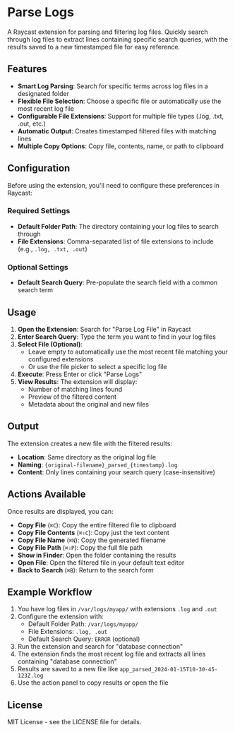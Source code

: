 # Parse Logs

A Raycast extension for parsing and filtering log files. Quickly search through log files to extract lines containing specific search queries, with the results saved to a new timestamped file for easy reference.

## Features

- **Smart Log Parsing**: Search for specific terms across log files in a designated folder
- **Flexible File Selection**: Choose a specific file or automatically use the most recent log file
- **Configurable File Extensions**: Support for multiple file types (.log, .txt, .out, etc.)
- **Automatic Output**: Creates timestamped filtered files with matching lines
- **Multiple Copy Options**: Copy file, contents, name, or path to clipboard

## Configuration

Before using the extension, you'll need to configure these preferences in Raycast:

### Required Settings

- **Default Folder Path**: The directory containing your log files to search through
- **File Extensions**: Comma-separated list of file extensions to include (e.g., `.log, .txt, .out`)

### Optional Settings

- **Default Search Query**: Pre-populate the search field with a common search term

## Usage

1. **Open the Extension**: Search for "Parse Log File" in Raycast
2. **Enter Search Query**: Type the term you want to find in your log files
3. **Select File (Optional)**:
   - Leave empty to automatically use the most recent file matching your configured extensions
   - Or use the file picker to select a specific log file
4. **Execute**: Press Enter or click "Parse Logs"
5. **View Results**: The extension will display:
   - Number of matching lines found
   - Preview of the filtered content
   - Metadata about the original and new files

## Output

The extension creates a new file with the filtered results:

- **Location**: Same directory as the original log file
- **Naming**: `{original-filename}_parsed_{timestamp}.log`
- **Content**: Only lines containing your search query (case-insensitive)

## Actions Available

Once results are displayed, you can:

- **Copy File** (`⌘C`): Copy the entire filtered file to clipboard
- **Copy File Contents** (`⌘⇧C`): Copy just the text content
- **Copy File Name** (`⌘N`): Copy the generated filename
- **Copy File Path** (`⌘⇧P`): Copy the full file path
- **Show in Finder**: Open the folder containing the results
- **Open File**: Open the filtered file in your default text editor
- **Back to Search** (`⌘B`): Return to the search form

## Example Workflow

1. You have log files in `/var/logs/myapp/` with extensions `.log` and `.out`
2. Configure the extension with:
   - Default Folder Path: `/var/logs/myapp/`
   - File Extensions: `.log, .out`
   - Default Search Query: `ERROR` (optional)
3. Run the extension and search for "database connection"
4. The extension finds the most recent log file and extracts all lines containing "database connection"
5. Results are saved to a new file like `app_parsed_2024-01-15T10-30-45-123Z.log`
6. Use the action panel to copy results or open the file

## License

MIT License - see the LICENSE file for details.